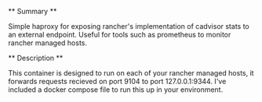 ** Summary **

Simple haproxy for exposing rancher's implementation of cadvisor stats to an external endpoint.
Useful for tools such as prometheus to monitor rancher managed hosts.

** Description **

This container is designed to run on each of your rancher managed hosts, it forwards requests recieved on port 9104 to port 127.0.0.1:9344.
I've included a docker compose file to run this up in your environment.

